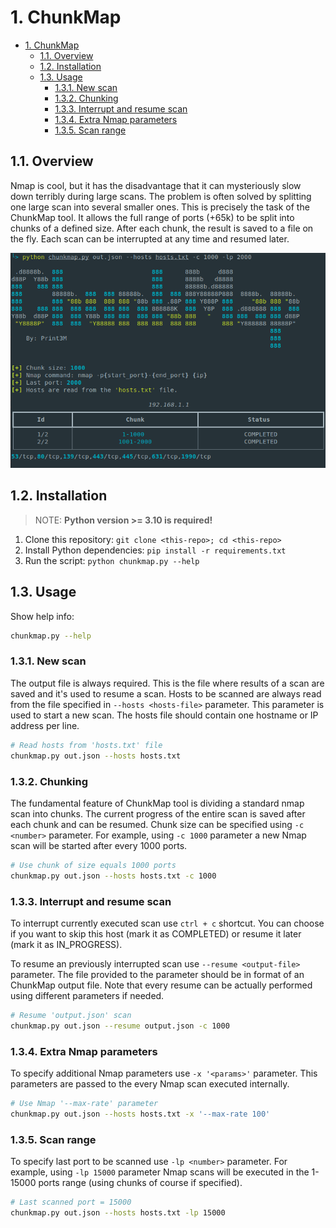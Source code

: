 # 1. ChunkMap

- [1. ChunkMap](#1-chunkmap)
  - [1.1. Overview](#11-overview)
  - [1.2. Installation](#12-installation)
  - [1.3. Usage](#13-usage)
    - [1.3.1. New scan](#131-new-scan)
    - [1.3.2. Chunking](#132-chunking)
    - [1.3.3. Interrupt and resume scan](#133-interrupt-and-resume-scan)
    - [1.3.4. Extra Nmap parameters](#134-extra-nmap-parameters)
    - [1.3.5. Scan range](#135-scan-range)

## 1.1. Overview
Nmap is cool, but it has the disadvantage that it can mysteriously slow down terribly during large scans. The problem is often solved by splitting one large scan into several smaller ones. This is precisely the task of the ChunkMap tool. It allows the full range of ports (+65k) to be split into chunks of a defined size. After each chunk, the result is saved to a file on the fly. Each scan can be interrupted at any time and resumed later.

![ChunkMap tool](img/screen-1.png)

## 1.2. Installation

> NOTE: **Python version >= 3.10 is required!**

1. Clone this repository: `git clone <this-repo>; cd <this-repo>`
2. Install Python dependencies: `pip install -r requirements.txt`
3. Run the script: `python chunkmap.py --help`

## 1.3. Usage

Show help info:

```bash
chunkmap.py --help
```

### 1.3.1. New scan

The output file is always required. This is the file where results of a scan are saved and it's used to resume a scan. Hosts to be scanned are always read from the file specified in `--hosts <hosts-file>` parameter. This parameter is used to start a new scan. The hosts file should contain one hostname or IP address per line.

```bash
# Read hosts from 'hosts.txt' file
chunkmap.py out.json --hosts hosts.txt
```

### 1.3.2. Chunking

The fundamental feature of ChunkMap tool is dividing a standard nmap scan into chunks. The current progress of the entire scan is saved after each chunk and can be resumed. Chunk size can be specified using `-c <number>` parameter. For example, using `-c 1000` parameter a new Nmap scan will be started after every 1000 ports.

```bash
# Use chunk of size equals 1000 ports
chunkmap.py out.json --hosts hosts.txt -c 1000
```

### 1.3.3. Interrupt and resume scan

To interrupt currently executed scan use `ctrl + c` shortcut. You can choose if you want to skip this host (mark it as COMPLETED) or resume it later (mark it as IN_PROGRESS).

To resume an previously interrupted scan use `--resume <output-file>` parameter. The file provided to the parameter should be in format of an ChunkMap output file. Note that every resume can be actually performed using different parameters if needed.

```bash
# Resume 'output.json' scan
chunkmap.py out.json --resume output.json -c 1000
```

### 1.3.4. Extra Nmap parameters

To specify additional Nmap parameters use `-x '<params>'` parameter. This parameters are passed to the every Nmap scan executed internally.

```bash
# Use Nmap '--max-rate' parameter
chunkmap.py out.json --hosts hosts.txt -x '--max-rate 100'
```

### 1.3.5. Scan range

To specify last port to be scanned use `-lp <number>` parameter. For example, using `-lp 15000` parameter Nmap scans will be executed in the 1-15000 ports range (using chunks of course if specified).

```bash
# Last scanned port = 15000
chunkmap.py out.json --hosts hosts.txt -lp 15000
```
